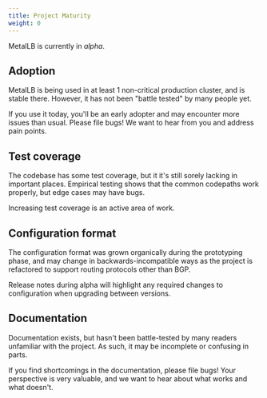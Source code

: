 ```yaml
---
title: Project Maturity
weight: 0
---
```


MetalLB is currently in *alpha*.

## Adoption

MetalLB is being used in at least 1 non-critical production cluster,
and is stable there. However, it has not been "battle tested" by many
people yet.

If you use it today, you'll be an early adopter and may encounter more
issues than usual. Please file bugs! We want to hear from you and
address pain points.

## Test coverage

The codebase has some test coverage, but it it's still sorely lacking
in important places. Empirical testing shows that the common codepaths
work properly, but edge cases may have bugs.

Increasing test coverage is an active area of work.

## Configuration format

The configuration format was grown organically during the prototyping
phase, and may change in backwards-incompatible ways as the project is
refactored to support routing protocols other than BGP.

Release notes during alpha will highlight any required changes to
configuration when upgrading between versions.

## Documentation

Documentation exists, but hasn't been battle-tested by many readers
unfamiliar with the project. As such, it may be incomplete or
confusing in parts.

If you find shortcomings in the documentation, please file bugs! Your
perspective is very valuable, and we want to hear about what works and
what doesn't.
